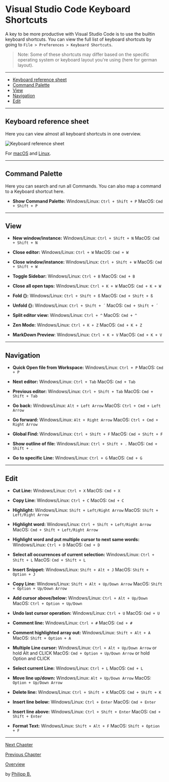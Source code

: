 # Visual Studio Code Keyboard Shortcuts

A key to be more productive with Visual Studio Code is to use the builtin keyboard shortcuts. You can view the full list of keyboard shortcuts by going to `File > Preferences > Keyboard Shortcuts`.

> Note: Some of these shortcuts may differ based on the specific operating system or keyboard layout you're using (here for german layout).

---

-   [Keyboard reference sheet](#keyboard-reference-sheet)
-   [Command Palette](#command-palette)
-   [View](#view)
-   [Navigation](#navigation)
-   [Edit](#edit)

---

## Keyboard reference sheet

Here you can view almost all keyboard shortcuts in one overview.

![Keyboard reference sheet](https://code.visualstudio.com/assets/docs/getstarted/tips-and-tricks/KeyboardReferenceSheet.png)

For [macOS](https://code.visualstudio.com/shortcuts/keyboard-shortcuts-macos.pdf) and [Linux](https://code.visualstudio.com/shortcuts/keyboard-shortcuts-linux.pdf).

---

## Command Palette

Here you can search and run all Commands. You can also map a command to a Keyboard shortcut here.

-   **Show Command Palette:**
    Windows/Linux: `Ctrl + Shift + P` MacOS: `Cmd + Shift + P`

---

## View

-   **New window/instance:**
    Windows/Linux: `Ctrl + Shift + N` MacOS: `Cmd + Shift + N`

-   **Close editor:**
    Windows/Linux: `Ctrl + W` MacOS: `Cmd + W`

-   **Close window/instance:**
    Windows/Linux: `Ctrl + Shift + W` MacOS: `Cmd + Shift + W`

-   **Toggle Sidebar:**
    Windows/Linux: `Ctrl + B` MacOS: `Cmd + B`

-   **Close all open taps:**
    Windows/Linux: `Ctrl + K + W` MacOS: `Cmd + K + W`

-   **Fold {}:**
    Windows/Linux: `Ctrl + Shift + ß` MacOS: `Cmd + Shift + ß`

-   **Unfold {}:**
    Windows/Linux: `Ctrl + Shift + ´` MacOS: `Cmd + Shift + ´`

-   **Split editor view:**
    Windows/Linux: `Ctrl + ^` MacOS: `Cmd + ^`

-   **Zen Mode:**
    Windows/Linux: `Ctrl + K + Z` MacOS: `Cmd + K + Z`

-   **MarkDown Preview**:
    Windows/Linux: `Ctrl + K + V` MacOS: `Cmd + K + V`

---

## Navigation

-   **Quick Open file from Workspace:**
    Windows/Linux: `Ctrl + P` MacOS: `Cmd + P`

-   **Next editor:**
    Windows/Linux: `Ctrl + Tab` MacOS: `Cmd + Tab`

-   **Previous editor:**
    Windows/Linux: `Ctrl + Shift + Tab` MacOS: `Cmd + Shift + Tab`

-   **Go back:**
    Windows/Linux: `Alt + Left Arrow` MacOS: `Ctrl + Cmd + Left Arrow`

-   **Go forward:**
    Windows/Linux: `Alt + Right Arrow` MacOS: `Ctrl + Cmd + Right Arrow`

-   **Global Find:**
    Windows/Linux: `Ctrl + Shift + F` MacOS: `Cmd + Shift + F`

-   **Show outline of file:**
    Windows/Linux: `Ctrl + Shift + .` MacOS: `Cmd + Shift + .`

-   **Go to specific Line:**
    Windows/Linux: `Ctrl + G` MacOS: `Cmd + G`

---

## Edit

-   **Cut Line:**
    Windows/Linux: `Ctrl + X` MacOS: `Cmd + X`

-   **Copy Line:**
    Windows/Linux: `Ctrl + C` MacOS: `Cmd + C`

-   **Highlight:**
    Windows/Linux: `Shift + Left/Right Arrow` MacOS: `Shift + Left/Right Arrow`

-   **Highlight word:**
    Windows/Linux: `Ctrl + Shift + Left/Right Arrow` MacOS: `Cmd + Shift + Left/Right Arrow`

-   **Highlight word and put multiple cursor to next same words:**
    Windows/Linux: `Ctrl + D` MacOS: `Cmd + D`

-   **Select all occurrences of current selection:**
    Windows/Linux: `Ctrl + Shift + L` MacOS: `Cmd + Shift + L`

-   **Insert Snippet:**
    Windows/Linux: `Shift + Alt + J` MacOS: `Shift + Option + J`

-   **Copy Line:**
    Windows/Linux: `Shift + Alt + Up/Down Arrow` MacOS: `Shift + Option + Up/Down Arrow`

-   **Add cursor above/below:**
    Windows/Linux: `Ctrl + Alt + Up/Down` MacOS: `Ctrl + Option + Up/Down`

-   **Undo last cursor operation:**
    Windows/Linux: `Ctrl + U` MacOS: `Cmd + U`

-   **Comment line:**
    Windows/Linux: `Ctrl + #` MacOS: `Cmd + #`

-   **Comment highlighted array out:**
    Windows/Linux: `Shift + Alt + A` MacOS: `Shift + Option + A`

-   **Multiple Line cursor:**
    Windows/Linux: `Ctrl + Alt + Up/Down Arrow` or hold Alt and CLICK MacOS: `Cmd + Option + Up/Down Arrow` or hold Option and CLICK

-   **Select current Line:**
    Windows/Linux: `Ctrl + L` MacOS: `Cmd + L`

-   **Move line up/down:**
    Windows/Linux: `Alt + Up/Down Arrow` MacOS: `Option + Up/Down Arrow`

-   **Delete line:**
    Windows/Linux: `Ctrl + Shift + K` MacOS: `Cmd + Shift + K`

-   **Insert line below:**
    Windows/Linux: `Ctrl + Enter` MacOS: `Cmd + Enter`

-   **Insert line above:**
    Windows/Linux: `Ctrl + Shift + Enter` MacOS: `Cmd + Shift + Enter`

-   **Format Text:**
    Windows/Linux: `Shift + Alt + F` MacOS: `Shift + Option + F`

---

[Next Chapter](EssentialExtensions.md)

[Previous Chapter](TipsForVsCode.md)

[Overview](../README.md)

by [Philipp B.](https://github.com/phil1436)
